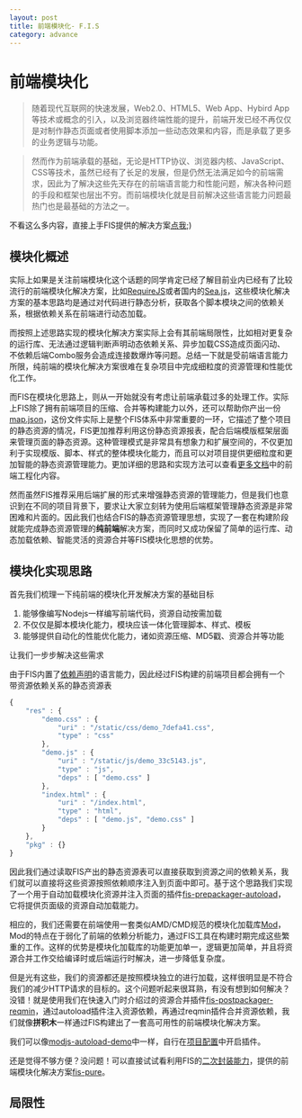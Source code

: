 ```yaml
---
layout: post
title: 前端模块化- F.I.S
category: advance
---
```


# 前端模块化

> 随着现代互联网的快速发展，Web2.0、HTML5、Web App、Hybird App等技术或概念的引入，以及浏览器终端性能的提升，前端开发已经不再仅仅是对制作静态页面或者使用脚本添加一些动态效果和内容，而是承载了更多的业务逻辑与功能。

> 然而作为前端承载的基础，无论是HTTP协议、浏览器内核、JavaScript、CSS等技术，虽然已经有了长足的发展，但是仍然无法满足如今的前端需求，因此为了解决这些先天存在的前端语言能力和性能问题，解决各种问题的手段和框架也层出不穷。而前端模块化就是目前解决这些语言能力问题最热门也是最基础的方法之一。

不看这么多内容，直接上手FIS提供的解决方案[点我](#done);)

## 模块化概述

实际上如果是关注前端模块化这个话题的同学肯定已经了解目前业内已经有了比较流行的前端模块化解决方案，比如[RequireJS](www.requirejs.org)或者国内的[Sea.js](http://seajs.org/)，这些模块化解决方案的基本思路均是通过对代码进行静态分析，获取各个脚本模块之间的依赖关系，根据依赖关系在前端进行动态加载。

而按照上述思路实现的模块化解决方案实际上会有其前端局限性，比如相对更复杂的运行库、无法通过逻辑判断声明动态依赖关系、异步加载CSS造成页面闪动、不依赖后端Combo服务会造成连接数爆炸等问题。总结一下就是受前端语言能力所限，纯前端的模块化解决方案很难在复杂项目中完成细粒度的资源管理和性能优化工作。

而FIS在模块化思路上，则从一开始就没有考虑让前端承载过多的处理工作。实际上FIS除了拥有前端项目的压缩、合并等构建能力以外，还可以帮助你产出一份[map.json](/docs/more/mapjson.html)，这份文件实际上是整个FIS体系中非常重要的一环，它描述了整个项目的静态资源的情况，FIS更加推荐利用这份静态资源报表，配合后端模版框架层面来管理页面的静态资源。这种管理模式是非常具有想象力和扩展空间的，不仅更加利于实现模版、脚本、样式的整体模块化能力，而且可以对项目提供更细粒度和更加智能的静态资源管理能力。更加详细的思路和实现方法可以查看[更多文档](/docs/dev/more.html)中的前端工程化内容。

然而虽然FIS推荐采用后端扩展的形式来增强静态资源的管理能力，但是我们也意识到在不同的项目背景下，要求让大家立刻转为使用后端框架管理静态资源是非常困难和片面的。因此我们也结合FIS的静态资源管理思想，实现了一套在构建阶段就能完成静态资源管理的**纯前端**解决方案，而同时又成功保留了简单的运行库、动态加载依赖、智能灵活的资源合并等FIS模块化思想的优势。

## 模块化实现思路

首先我们梳理一下纯前端的模块化开发解决方案的基础目标

1. 能够像编写Nodejs一样编写前端代码，资源自动按需加载
1. 不仅仅是脚本模块化能力，模块应该一体化管理脚本、样式、模板
1. 能够提供自动化的性能优化能力，诸如资源压缩、MD5戳、资源合并等功能

让我们一步步解决这些需求

由于FIS内置了[依赖声明](/docs/more/fis-standard-require.html)的语言能力，因此经过FIS构建的前端项目都会拥有一个带资源依赖关系的静态资源表

```javascript
{
    "res" : {
        "demo.css" : {
            "uri" : "/static/css/demo_7defa41.css",
            "type" : "css"
        },
        "demo.js" : {
            "uri" : "/static/js/demo_33c5143.js",
            "type" : "js",
            "deps" : [ "demo.css" ]
        },
        "index.html" : {
            "uri" : "/index.html",
            "type" : "html",
            "deps" : [ "demo.js", "demo.css" ]
        }
    },
    "pkg" : {}
}
```

因此我们通过读取FIS产出的静态资源表可以直接获取到资源之间的依赖关系，我们就可以直接将这些资源按照依赖顺序注入到页面中即可。基于这个思路我们实现了一个用于自动加载模块化资源并注入页面的插件[fis-prepackager-autoload](https://github.com/hefangshi/fis-prepackager-autoload)，它将提供页面级的资源自动加载能力。

相应的，我们还需要在前端使用一套类似AMD/CMD规范的模块化加载库[Mod](https://github.com/fex-team/mod)，Mod的特点在于弱化了前端的依赖分析能力，通过FIS工具在构建时期完成这些繁重的工作。这样的优势是模块化加载库的功能更加单一，逻辑更加简单，并且将资源合并工作交给编译时或后端运行时解决，进一步降低复杂度。

但是光有这些，我们的资源都还是按照模块独立的进行加载，这样很明显是不符合我们的减少HTTP请求的目标的。这个问题听起来很耳熟，有没有想到如何解决？没错！就是使用我们在快速入门时介绍过的资源合并插件[fis-postpackager-reqmin](https://github.com/hefangshi/fis-postpackager-reqmin)，通过autoload插件注入资源依赖，再通过reqmin插件合并资源依赖，我们就像**拼积木**一样通过FIS构建出了一套高可用性的前端模块化解决方案。

我们可以像[modjs-autoload-demo](https://github.com/hefangshi/modjs-autoload-demo)中一样，自行在[项目配置](https://github.com/hefangshi/modjs-autoload-demo/blob/master/fis-conf-with-reqmin.js#L4-L8)中开启插件。

还是觉得不够方便？没问题！可以直接试试看利用FIS的[二次封装能力](#dev)，提供的前端模块化解决方案[fis-pure](#fis-pure)。

## 局限性